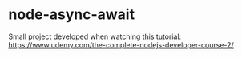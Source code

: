 # node-async-await
Small project developed when watching this tutorial: https://www.udemy.com/the-complete-nodejs-developer-course-2/
